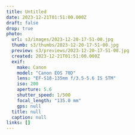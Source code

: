 ```yaml
---
title: Untitled
date: 2023-12-21T01:51:00.000Z
draft: false
drop: true
photo:
  url: s3/images/2023-12-20-17-51-00.jpg
  thumb: s3/thumbs/2023-12-20-17-51-00.jpg
  preview: s3/previews/2023-12-20-17-51-00.jpg
  created: 2023-12-21T01:51:00.000Z
  exif:
    make: Canon
    model: "Canon EOS 70D"
    lens: "EF-S18-135mm f/3.5-5.6 IS STM"
    iso: 200
    aperture: 5.6
    shutter_speed: 1/500
    focal_length: "135.0 mm"
    gps: null
  title: null
  caption: null
links: []
---
```

